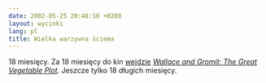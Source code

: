 ```yaml
---
date: 2002-05-25 20:48:10 +0200
layout: wycinki
lang: pl
title: Wielka warzywna ściema
---
```


18 miesięcy. Za 18 miesięcy do kin [wejdzie](http://www.filmweb.pl/news/-6730 'Wallace i Gromit zaatakują w listopadzie 2004 r.') <cite>[Wallace and Gromit: The Great Vegetable Plot](http://imdb.com/Title?0312004 '…na imdb.com')</cite>. Jeszcze tylko 18 długich miesięcy.
